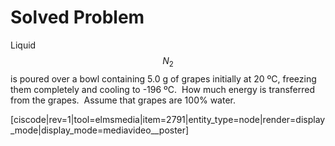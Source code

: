 # Solved Problem

Liquid $$N_2$$ is poured over a bowl containing 5.0 g of grapes initially at 20 ºC, freezing them completely and cooling to -196 ºC.  How much energy is transferred from the grapes.  Assume that grapes are 100% water.

[ciscode|rev=1|tool=elmsmedia|item=2791|entity_type=node|render=display_mode|display_mode=mediavideo__poster]